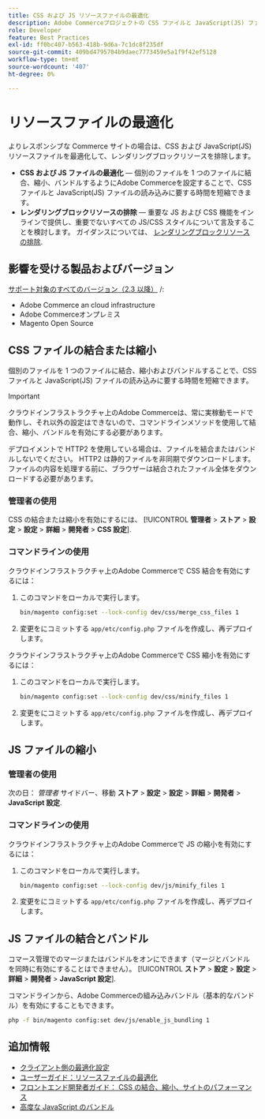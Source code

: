 ```yaml
---
title: CSS および JS リソースファイルの最適化
description: Adobe Commerceプロジェクトの CSS ファイルと JavaScript(JS) ファイルを管理者またはコマンドラインから結合および縮小する方法について説明します。
role: Developer
feature: Best Practices
exl-id: ff0bc407-b563-418b-9d6a-7c1dc8f235df
source-git-commit: 409bd4795704b9daec7773459e5a1f9f42ef5128
workflow-type: tm+mt
source-wordcount: '407'
ht-degree: 0%

---
```


# リソースファイルの最適化

よりレスポンシブな Commerce サイトの場合は、CSS および JavaScript(JS) リソースファイルを最適化して、レンダリングブロックリソースを排除します。

- **CSS および JS ファイルの最適化** — 個別のファイルを 1 つのファイルに結合、縮小、バンドルするようにAdobe Commerceを設定することで、CSS ファイルと JavaScript(JS) ファイルの読み込みに要する時間を短縮できます。
- **レンダリングブロックリソースの排除** — 重要な JS および CSS 機能をインラインで提供し、重要でないすべての JS/CSS スタイルについて言及することを検討します。 ガイダンスについては、 [レンダリングブロックリソースの排除](https://web.dev/render-blocking-resources/).

## 影響を受ける製品およびバージョン

[サポート対象のすべてのバージョン（2.3 以降）](../../../release/versions.md) /:

- Adobe Commerce an cloud infrastructure
- Adobe Commerceオンプレミス
- Magento Open Source

## CSS ファイルの結合または縮小

個別のファイルを 1 つのファイルに結合、縮小およびバンドルすることで、CSS ファイルと JavaScript(JS) ファイルの読み込みに要する時間を短縮できます。

>[!IMPORTANT]
>
>クラウドインフラストラクチャ上のAdobe Commerceは、常に実稼動モードで動作し、それ以外の設定はできないので、コマンドラインメソッドを使用して結合、縮小、バンドルを有効にする必要があります。

デプロイメントで HTTP2 を使用している場合は、ファイルを結合またはバンドルしないでください。 HTTP2 は静的ファイルを非同期でダウンロードします。 ファイルの内容を処理する前に、ブラウザーは結合されたファイル全体をダウンロードする必要があります。

### 管理者の使用

CSS の結合または縮小を有効にするには、 [!UICONTROL **管理者** > **ストア** > **設定** > **設定** > **詳細** > **開発者** > **CSS 設定**].

### コマンドラインの使用

クラウドインフラストラクチャ上のAdobe Commerceで CSS 結合を有効にするには：

1. このコマンドをローカルで実行します。

   ```bash
   bin/magento config:set --lock-config dev/css/merge_css_files 1
   ```

1. 変更をにコミットする `app/etc/config.php` ファイルを作成し、再デプロイします。

クラウドインフラストラクチャ上のAdobe Commerceで CSS 縮小を有効にするには：

1. このコマンドをローカルで実行します。

   ```bash
   bin/magento config:set --lock-config dev/css/minify_files 1
   ```

1. 変更をにコミットする `app/etc/config.php` ファイルを作成し、再デプロイします。

## JS ファイルの縮小

### 管理者の使用

次の日： *管理者* サイドバー、移動 **ストア** > **設定** > **設定** > **詳細** > **開発者** > **JavaScript 設定**.

### コマンドラインの使用

クラウドインフラストラクチャ上のAdobe Commerceで JS の縮小を有効にするには：

1. このコマンドをローカルで実行します。

   ```bash
   bin/magento config:set --lock-config dev/js/minify_files 1
   ```

1. 変更をにコミットする `app/etc/config.php` ファイルを作成し、再デプロイします。

## JS ファイルの結合とバンドル

コマース管理でのマージまたはバンドルをオンにできます（マージとバンドルを同時に有効にすることはできません）。 [!UICONTROL **ストア** > **設定** > **設定** > **詳細** > **開発者** > **JavaScript 設定**].

コマンドラインから、Adobe Commerceの組み込みバンドル（基本的なバンドル）を有効にすることもできます。

```bash
php -f bin/magento config:set dev/js/enable_js_bundling 1
```

## 追加情報

- [クライアント側の最適化設定](../../../performance/configuration.md#client-side-optimization-settings)
- [ユーザーガイド：リソースファイルの最適化](https://docs.magento.com/user-guide/system/file-optimization.html)
- [フロントエンド開発者ガイド： CSS の結合、縮小、サイトのパフォーマンス](https://developer.adobe.com/commerce/frontend-core/guide/css/#css-merging-minification-and-performance)
- [高度な JavaScript のバンドル](../../../performance/advanced-js-bundling.md)
